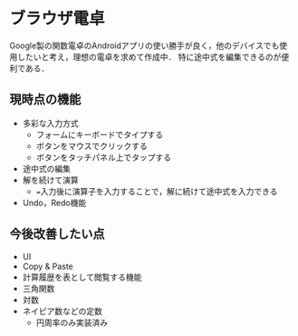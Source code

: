 # ブラウザ電卓

Google製の関数電卓のAndroidアプリの使い勝手が良く，他のデバイスでも使用したいと考え，理想の電卓を求めて作成中．
特に途中式を編集できるのが便利である．

## 現時点の機能
- 多彩な入力方式
  - フォームにキーボードでタイプする
  - ボタンをマウスでクリックする
  - ボタンをタッチパネル上でタップする
- 途中式の編集
- 解を続けて演算
  - `=`入力後に演算子を入力することで，解に続けて途中式を入力できる
- Undo，Redo機能

## 今後改善したい点
- UI
- Copy & Paste
- 計算履歴を表として閲覧する機能
- 三角関数
- 対数
- ネイピア数などの定数
  - 円周率のみ実装済み